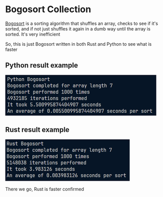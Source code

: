 # Bogosort Collection

[Bogosort](https://en.wikipedia.org/wiki/Bogosort) is a sorting algorithm that shuffles an array, checks to see if it's sorted, and if not just shuffles it again in a dumb way until the array is sorted. It's very inefficient

So, this is just Bogosort written in both Rust and Python to see what is faster

## Python result example
![](python-bogosort.png)

## Rust result example
![](rust-bogosort.png)

There we go, Rust is faster confirmed